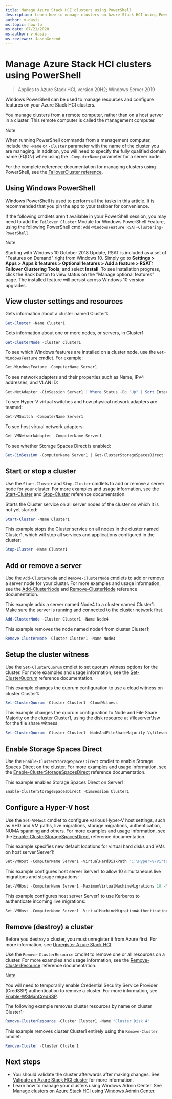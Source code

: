 ```yaml
---
title: Manage Azure Stack HCI clusters using PowerShell
description: Learn how to manage clusters on Azure Stack HCI using PowerShell
author: v-dasis
ms.topic: how-to
ms.date: 07/21/2020
ms.author: v-dasis
ms.reviewer: JasonGerend
---
```


# Manage Azure Stack HCI clusters using PowerShell

> Applies to Azure Stack HCI, version 20H2; Windows Server 2019

Windows PowerShell can be used to manage resources and configure features on your Azure Stack HCI clusters.

You manage clusters from a remote computer, rather than on a host server in a cluster. This remote computer is called the management computer.

> [!NOTE]
> When running PowerShell commands from a management computer, include the `-Name` or `-Cluster` parameter with the name of the cluster you are managing. In addition, you will need to specify the fully qualified domain name (FQDN) when using the `-ComputerName` parameter for a server node.

For the complete reference documentation for managing clusters using PowerShell, see the [FailoverCluster reference](/powershell/module/failoverclusters/?view=win10-ps).

## Using Windows PowerShell

Windows PowerShell is used to perform all the tasks in this article. It is recommended that you pin the app to your taskbar for convenience.

If the following cmdlets aren't available in your PowerShell session, you may need to add the `Failover Cluster` Module for Windows PowerShell Feature, using the following PowerShell cmd: `Add-WindowsFeature RSAT-Clustering-PowerShell`.

> [!NOTE]
> Starting with Windows 10 October 2018 Update, RSAT is included as a set of "Features on Demand" right from Windows 10. Simply go to **Settings > Apps > Apps & features > Optional features > Add a feature > RSAT: Failover Clustering Tools**, and select **Install**. To see installation progress, click the Back button to view status on the "Manage optional features" page. The installed feature will persist across Windows 10 version upgrades.

## View cluster settings and resources

Gets information about a cluster named Cluster1:

```powershell
Get-Cluster -Name Cluster1
```
Gets information about one or more nodes, or servers, in Cluster1:

```powershell
Get-ClusterNode -Cluster Cluster1
```

To see which Windows features are installed on a cluster node, use the `Get-WindowsFeature` cmdlet. For example:

```powershell
Get-WindowsFeature -ComputerName Server1
```

To see network adapters and their properties such as Name, IPv4 addresses, and VLAN ID:

```powershell
Get-NetAdapter -CimSession Server1 | Where Status -Eq "Up" | Sort InterfaceAlias | Format-Table Name, InterfaceDescription, Status, LinkSpeed, VLANID, MacAddress
```

To see Hyper-V virtual switches and how physical network adapters are teamed:

```powershell
Get-VMSwitch -ComputerName Server1
```

To see host virtual network adapters:

```powershell
Get-VMNetworkAdapter -ComputerName Server1
```

To see whether Storage Spaces Direct is enabled:

```powershell
Get-CimSession -ComputerName Server1 | Get-ClusterStorageSpacesDirect
```

## Start or stop a cluster

Use the `Start-Cluster` and `Stop-Cluster` cmdlets to add or remove a server node for your cluster. For more examples and usage information, see the [Start-Cluster](/powershell/module/failoverclusters/start-cluster?view=win10-ps) and [Stop-Cluster](/powershell/module/failoverclusters/stop-cluster?view=win10-ps) reference documentation.

Starts the Cluster service on all server nodes of the cluster on which it is not yet started:

```powershell
Start-Cluster -Name Cluster1
```

This example stops the Cluster service on all nodes in the cluster named Cluster1, which will stop all services and applications configured in the cluster:

```powershell
Stop-Cluster -Name Cluster1
```

## Add or remove a server

Use the `Add-ClusterNode` and `Remove-ClusterNode` cmdlets to add or remove a server node for your cluster. For more examples and usage information, see the [Add-ClusterNode](/powershell/module/failoverclusters/add-clusternode?view=win10-ps) and [Remove-ClusterNode](/powershell/module/failoverclusters/remove-clusternode?view=win10-ps) reference documentation.

This example adds a server named Node4 to a cluster named Cluster1. Make sure the server is running and connected to the cluster network first.

```powershell
Add-ClusterNode -Cluster Cluster1 -Name Node4
```

This example removes the node named node4 from cluster Cluster1:

```powershell
Remove-ClusterNode -Cluster Cluster1 -Name Node4
```

## Setup the cluster witness

Use the `Set-ClusterQuorum` cmdlet to set quorum witness options for the cluster. For more examples and usage information, see the [Set-ClusterQuorum](/powershell/module/failoverclusters/set-clusterquorum?view=win10-ps) reference documentation.

This example changes the quorum configuration to use a cloud witness on cluster Cluster1:

```powershell
Set-ClusterQuorum -Cluster Cluster1 -CloudWitness
```

This example changes the quorum configuration to Node and File Share Majority on the cluster Cluster1, using the disk resource at \\fileserver\fsw for the file share witness.

```powershell
Set-ClusterQuorum -Cluster Cluster1 -NodeAndFileShareMajority \\fileserver\fsw
```

## Enable Storage Spaces Direct

Use the `Enable-ClusterStorageSpacesDirect` cmdlet to enable Storage Spaces Direct on the cluster. For more examples and usage information, see the [Enable-ClusterStorageSpacesDirect](/powershell/module/failoverclusters/enable-clusterstoragespacesdirect?view=win10-ps) reference documentation.

This example enables Storage Spaces Direct on Server1:

```powershell
Enable-ClusterStorageSpacesDirect -CimSession Cluster1
```

## Configure a Hyper-V host

Use the `Set-VMHost` cmdlet to configure various Hyper-V host settings, such as VHD and VM paths, live migrations, storage migrations, authentication, NUMA spanning and others. For more examples and usage information, see the [Enable-ClusterStorageSpacesDirect](/powershell/module/hyper-v/set-vmhost?view=win10-ps) reference documentation.

This example specifies new default locations for virtual hard disks and VMs on host server Server1:

```powershell
Set-VMHost -ComputerName Server1 -VirtualHardDiskPath "C:\Hyper-V\Virtual Hard Disks" -VirtualMachinePath "C:\Hyper-V\Configuration Files"
```

This example configures host server Server1 to allow 10 simultaneous live migrations and storage migrations:

```powershell
Set-VMHost -ComputerName Server1 -MaximumVirtualMachineMigrations 10 -MaximumStorageMigrations 10
```

This example configures host server Server1 to use Kerberos to authenticate incoming live migrations:

```powershell
Set-VMHost -ComputerName Server1 -VirtualMachineMigrationAuthenticationType Kerberos
```

## Remove (destroy) a cluster

Before you destroy a cluster, you must unregister it from Azure first. For more information, see [Unregister Azure Stack HCI](manage-azure-registration.md#unregister-azure-stack-hci-by-using-powershell).

Use the `Remove-ClusterResource` cmdlet to remove one or all resources on a cluster. For more examples and usage information, see the [Remove-ClusterResource](/powershell/module/failoverclusters/remove-clusterresource?view=win10-ps) reference documentation.

> [!NOTE]
> You will need to temporarily enable Credential Security Service Provider (CredSSP) authentication to remove a cluster. For more information, see [Enable-WSManCredSSP](/powershell/module/microsoft.wsman.management/enable-wsmancredssp?view=powershell-7).

The following example removes cluster resources by name on cluster Cluster1:

```powershell
Remove-ClusterResource -Cluster Cluster1 -Name "Cluster Disk 4"
```

This example removes cluster Cluster1 entirely using the `Remove-Cluster` cmdlet:

```powershell
Remove-Cluster -Cluster Cluster1
```

## Next steps

- You should validate the cluster afterwards after making changes. See [Validate an Azure Stack HCI cluster](../deploy/validate.md) for more information.
- Learn how to manage your clusters using Windows Admin Center. See [Manage clusters on Azure Stack HCI using Windows Admin Center](cluster.md).
